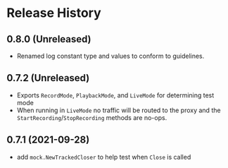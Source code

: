 # Release History

## 0.8.0 (Unreleased)
* Renamed log constant type and values to conform to guidelines.

## 0.7.2 (Unreleased)
* Exports `RecordMode`, `PlaybackMode`, and `LiveMode` for determining test mode
* When running in `LiveMode` no traffic will be routed to the proxy and the `StartRecording`/`StopRecording` methods are no-ops.

## 0.7.1 (2021-09-28)
* add `mock.NewTrackedCloser` to help test when `Close` is called